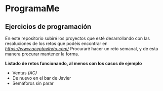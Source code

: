 ProgramaMe
==========
Ejercicios de programación
--------------
En este repositorio subiré los proyectos que esté desarrollando con las 
resoluciones de los retos que podéis encontrar en *https://www.aceptaelreto.com/*
Procuraré hacer un reto semanal, y de esta manera procurar mantener la forma.

**Listado de retos funcionando, al menos con los casos de ejemplo**
- Ventas *(AC)*
- De nuevo en el bar de Javier
- Semáforos sin parar
